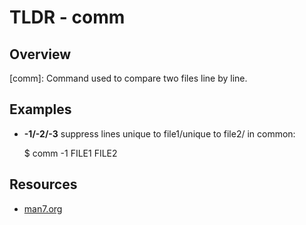 TLDR - comm
==========

Overview
--------

[comm]: Command used to compare two files line by line.

Examples
--------

- **-1/-2/-3** suppress lines unique to file1/unique to file2/ in common:

    $ comm -1 FILE1 FILE2

Resources
---------

- [man7.org](http://man7.org/linux/man-pages/man1/comm.1.html)
